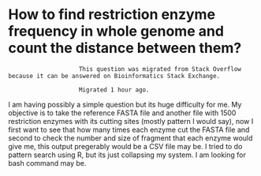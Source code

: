 
# How to find restriction enzyme frequency in whole genome and count the distance between them?










                        This question was migrated from Stack Overflow because it can be answered on Bioinformatics Stack Exchange.
                        Migrated 1 hour ago.
                    





I am having possibly a simple question but its huge difficulty for me.
My objective is to take the reference FASTA file and another file with 1500 restriction enzymes with its cutting sites (mostly pattern I would say), now I first want to see that how many times each enzyme cut the FASTA file and second to check the number and size of fragment that each enzyme would give me, this output pregerably would be a CSV file may be.
I tried to do pattern search using R, but its just collapsing my system. I am looking for bash command may be.

        